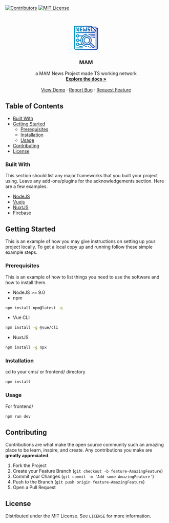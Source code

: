 

<!-- PROJECT SHIELDS -->
<!--
*** I'm using markdown "reference style" links for readability.
*** Reference links are enclosed in brackets [ ] instead of parentheses ( ).
*** See the bottom of this document for the declaration of the reference variables
*** for build-url, contributors-url, etc. This is an optional, concise syntax you may use.
*** https://www.markdownguide.org/basic-syntax/#reference-style-links
-->
[![Contributors][contributors-shield]][contributors-url]
[![MIT License][license-shield]][license-url]




<!-- PROJECT LOGO -->
<br />
<p align="center">
  <a href="https://github.com/apaichon/MAM/">
    <img src="https://github.com/apaichon/MAM/blob/master/README_ASSETS/logo.png" alt="Logo" width="80" height="80">
  </a>

  <h3 align="center">MAM</h3>

  <p align="center">
    a MAM News Project made TS working network
    <br />
    <a href="https://github.com/apaichon/MAM"><strong>Explore the docs »</strong></a>
    <br />
    <br />
    <a href="https://github.com/apaichon/MAM">View Demo</a>
    ·
    <a href="https://github.com/apaichon/MAM/issues">Report Bug</a>
    ·
    <a href="https://github.com/apaichon/MAM/issues">Request Feature</a>
  </p>
</p>



<!-- TABLE OF CONTENTS -->
## Table of Contents

* [Built With](#built-with)
* [Getting Started](#getting-started)
  * [Prerequisites](#prerequisites)
  * [Installation](#installation)
  * [Usage](#usage)
* [Contributing](#contributing)
* [License](#license)


### Built With
This section should list any major frameworks that you built your project using. Leave any add-ons/plugins for the acknowledgements section. Here are a few examples.
* [NodeJS](https://nodejs.org/)
* [Vuejs](https://vuejs.org/)
* [NuxtJS](https://nuxtjs.org/)
* [Firebase](https://firebase.google.com/)



<!-- GETTING STARTED -->
## Getting Started

This is an example of how you may give instructions on setting up your project locally.
To get a local copy up and running follow these simple example steps.

### Prerequisites

This is an example of how to list things you need to use the software and how to install them.
* NodeJS >= 9.0
* npm
```sh
npm install npm@latest -g
```
* Vue CLI
```sh
npm install -g @vue/cli
```
* NuxtJS
```sh
npm install -g npx
```
### Installation
cd to your cms/ or frontend/ directory
```sh
npm install
```

### Usage
For frontend/
```sh
npm run dev
```


<!-- CONTRIBUTING -->
## Contributing

Contributions are what make the open source community such an amazing place to be learn, inspire, and create. Any contributions you make are **greatly appreciated**.

1. Fork the Project
2. Create your Feature Branch (`git checkout -b feature-AmazingFeature`)
3. Commit your Changes (`git commit -m 'Add some AmazingFeature'`)
4. Push to the Branch (`git push origin feature-AmazingFeature`)
5. Open a Pull Request


<!-- LICENSE -->
## License

Distributed under the MIT License. See `LICENSE` for more information.


<!-- MARKDOWN LINKS & IMAGES -->
<!-- https://www.markdownguide.org/basic-syntax/#reference-style-links -->
[build-shield]: https://img.shields.io/badge/build-passing-brightgreen.svg?style=flat-square
[build-url]: #
[contributors-shield]: https://img.shields.io/badge/contributors-2-orange.svg?style=flat-square
[contributors-url]: https://github.com/othneildrew/Best-README-Template/graphs/contributors
[license-shield]: https://img.shields.io/badge/license-MIT-blue.svg?style=flat-square
[license-url]: https://choosealicense.com/licenses/mit
[linkedin-shield]: https://img.shields.io/badge/-LinkedIn-black.svg?style=flat-square&logo=linkedin&colorB=555
[linkedin-url]: https://linkedin.com/in/othneildrew
[product-screenshot]: https://raw.githubusercontent.com/othneildrew/Best-README-Template/master/screenshot.png

